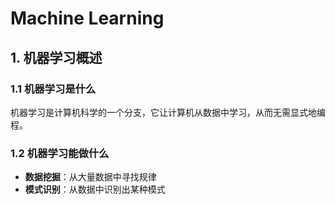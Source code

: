 # Machine Learning

## 1. 机器学习概述

### 1.1 机器学习是什么

机器学习是计算机科学的一个分支，它让计算机从数据中学习，从而无需显式地编程。

### 1.2 机器学习能做什么

- **数据挖掘**：从大量数据中寻找规律
- **模式识别**：从数据中识别出某种模式